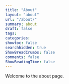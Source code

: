 ```yaml
---
title: "About"
layout: "about"
url: "/about/"
summary: about
draft: false
tags:
categories: 
showtoc: false
searchhidden: true
ShowBreadCrumbs: false
comments: false
ShowReadingTime: false
---
```


Welcome to the about page.